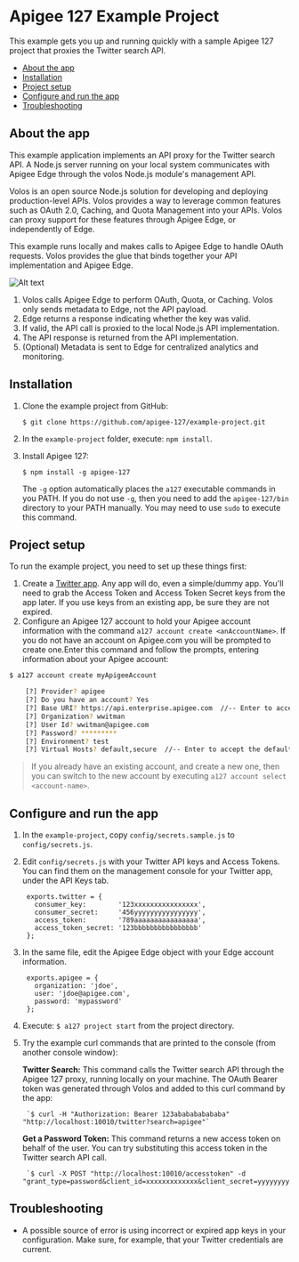 # Apigee 127 Example Project

This example gets you up and running quickly with a sample Apigee 127 project that proxies the Twitter search API.  

* [About the app](#about)
* [Installation](#installation)
* [Project setup](#setupsteps)
* [Configure and run the app](#configure-and-run)
* [Troubleshooting](#troubleshooting)

## <a name="about"></a>About the app

This example application implements an API proxy for the Twitter search API. A Node.js server running on your local system communicates with Apigee Edge through the volos Node.js module's management API. 

Volos is an open source Node.js solution for developing and deploying production-level APIs. Volos provides a way to leverage common features such as OAuth 2.0, Caching, and Quota Management into your APIs. Volos can proxy support for these features through Apigee Edge, or independently of Edge. 

This example runs locally and makes calls to Apigee Edge to handle OAuth requests. Volos provides the glue that binds together your API implementation and Apigee Edge. 

![Alt text](https://raw.githubusercontent.com/apigee-127/a127-documentation/master/a127/images/with-edge.png)

1. Volos calls Apigee Edge to perform OAuth, Quota, or Caching. Volos only sends metadata to Edge, not the API payload. 
3. Edge returns a response indicating whether the key was valid.
4. If valid, the API call is proxied to the local Node.js API implementation.
5. The API response is returned from the API implementation.
6. (Optional) Metadata is sent to Edge for centralized analytics and monitoring. 

## <a name="installation"></a>Installation

1. Clone the example project from GitHub:

    `$ git clone https://github.com/apigee-127/example-project.git`

2. In the `example-project` folder, execute: `npm install`.

3. Install Apigee 127:

    `$ npm install -g apigee-127`

    The `-g` option automatically places the `a127` executable commands in you PATH. If you do not use `-g`, then you need to add the `apigee-127/bin `directory to your PATH manually. You may need to use `sudo` to execute this command.

## <a name="setupsteps"></a>Project setup

To run the example project, you need to set up these things first:

1. Create a [Twitter app](https://dev.twitter.com/apps). Any app will do, even a simple/dummy app. You'll need to grab the Access Token and Access Token Secret keys from the app later. If you use keys from an existing app, be sure they are not expired. 
2. Configure an Apigee 127 account to hold your Apigee account information with the command `a127 account create <anAccountName>`. If you do not have an account on Apigee.com you will be prompted to create one.Enter this command and follow the prompts, entering information about your Apigee account:
```bash        
$ a127 account create myApigeeAccount

    [?] Provider? apigee
    [?] Do you have an account? Yes
    [?] Base URI? https://api.enterprise.apigee.com  //-- Enter to accept the default.
    [?] Organization? wwitman
    [?] User Id? wwitman@apigee.com
    [?] Password? *********
    [?] Environment? test
    [?] Virtual Hosts? default,secure  //-- Enter to accept the default
```     
> If you already have an existing account, and create a new one, then you can switch to the new account by executing `a127 account select <account-name>`.

## <a name="configure-and-run"></a>Configure and run the app

1. In the `example-project`, copy `config/secrets.sample.js` to `config/secrets.js`.
2. Edit `config/secrets.js` with your Twitter API keys and Access Tokens. You can find them on the management console for your Twitter app, under the API Keys tab.

        exports.twitter = {
          consumer_key:        '123xxxxxxxxxxxxxxxx',
          consumer_secret:     '456yyyyyyyyyyyyyyyy',
          access_token:        '789aaaaaaaaaaaaaaaa',
          access_token_secret: '123bbbbbbbbbbbbbbbb'
        };
    
3. In the same file, edit the Apigee Edge object with your Edge account information.

        exports.apigee = {
          organization: 'jdoe',
          user: 'jdoe@apigee.com',
          password: 'mypassword'
        };

4. Execute: `$ a127 project start` from the project directory.
5. Try the example curl commands that are printed to the console (from another console window):

    **Twitter Search:** This command calls the Twitter search API through the Apigee 127 proxy, running locally on your machine. The OAuth Bearer token was generated through Volos and added to this curl command by the app:

        `$ curl -H "Authorization: Bearer 123ababababababa" "http://localhost:10010/twitter?search=apigee"`


    **Get a Password Token:** This command returns a new access token on behalf of the user. You can try substituting this access token in the Twitter search API call. 

        `$ curl -X POST "http://localhost:10010/accesstoken" -d "grant_type=password&client_id=xxxxxxxxxxxxx&client_secret=yyyyyyyyyy&username=jdoe&password=password"`


## <a name="troubleshooting"></a>Troubleshooting

* A possible source of error is using incorrect or expired app keys in your configuration. Make sure, for example, that your Twitter credentials are current.


<!--
-- old
Setup:

1. copy `config/secrets.sample.js config/secrets.js`
2. create a twitter app ([https://dev.twitter.com/]()) and edit secrets.js to match
3. create an Apigee account ([https://enterprise.apigee.com]())
4. add the account to a127: `a127 account create [name]`
4. deploy the Apigee remote proxy: `a127 account deployApigeeProxy`
5. set your secrets:
    1. copy config/secrets.sample.js to config.secrets.js and edit (this is for creating the example app)
    2. set your proxy deployment values:
        1. `a127 setValue apigeeProxyKey [YOURKEY]`
        2. `a127 setValue apigeeProxyUri [YOURURI]`
6. install and run redis ([http://redis.io]())
7. execute: `node bin/create-app.js`
8. execute: `a127 project start`
9. try the example curl commands that are printed to the console (from another console window)
-->
